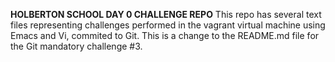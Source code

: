**HOLBERTON SCHOOL DAY 0 CHALLENGE REPO**
This repo has several text files representing challenges performed in the vagrant virtual machine using Emacs and Vi, commited to Git.
This is a change to the README.md file for the Git mandatory challenge #3.
